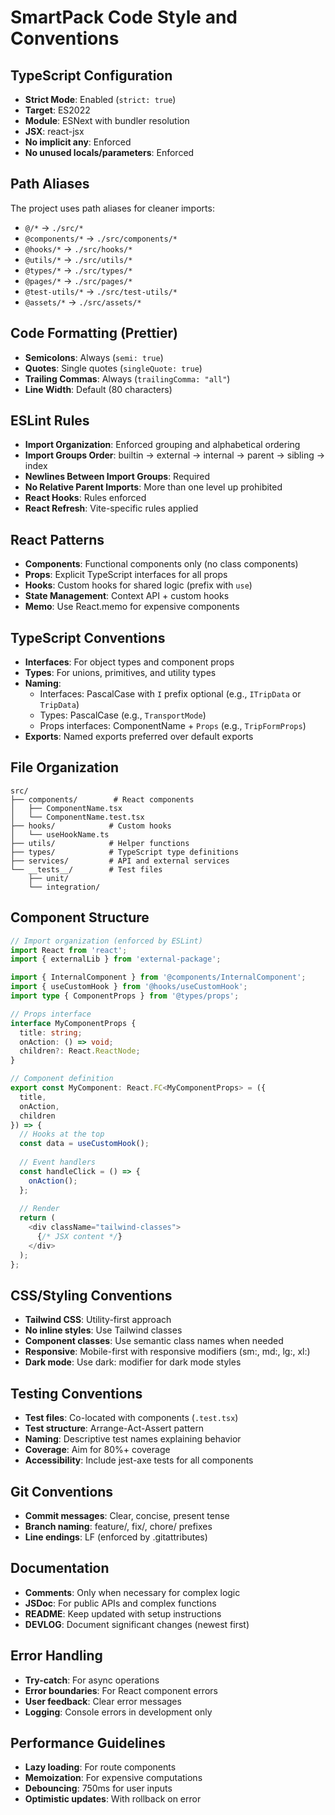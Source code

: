 # SmartPack Code Style and Conventions

## TypeScript Configuration
- **Strict Mode**: Enabled (`strict: true`)
- **Target**: ES2022
- **Module**: ESNext with bundler resolution
- **JSX**: react-jsx
- **No implicit any**: Enforced
- **No unused locals/parameters**: Enforced

## Path Aliases
The project uses path aliases for cleaner imports:
- `@/*` → `./src/*`
- `@components/*` → `./src/components/*`
- `@hooks/*` → `./src/hooks/*`
- `@utils/*` → `./src/utils/*`
- `@types/*` → `./src/types/*`
- `@pages/*` → `./src/pages/*`
- `@test-utils/*` → `./src/test-utils/*`
- `@assets/*` → `./src/assets/*`

## Code Formatting (Prettier)
- **Semicolons**: Always (`semi: true`)
- **Quotes**: Single quotes (`singleQuote: true`)
- **Trailing Commas**: Always (`trailingComma: "all"`)
- **Line Width**: Default (80 characters)

## ESLint Rules
- **Import Organization**: Enforced grouping and alphabetical ordering
- **Import Groups Order**: builtin → external → internal → parent → sibling → index
- **Newlines Between Import Groups**: Required
- **No Relative Parent Imports**: More than one level up prohibited
- **React Hooks**: Rules enforced
- **React Refresh**: Vite-specific rules applied

## React Patterns
- **Components**: Functional components only (no class components)
- **Props**: Explicit TypeScript interfaces for all props
- **Hooks**: Custom hooks for shared logic (prefix with `use`)
- **State Management**: Context API + custom hooks
- **Memo**: Use React.memo for expensive components

## TypeScript Conventions
- **Interfaces**: For object types and component props
- **Types**: For unions, primitives, and utility types
- **Naming**:
  - Interfaces: PascalCase with `I` prefix optional (e.g., `ITripData` or `TripData`)
  - Types: PascalCase (e.g., `TransportMode`)
  - Props interfaces: ComponentName + `Props` (e.g., `TripFormProps`)
- **Exports**: Named exports preferred over default exports

## File Organization
```
src/
├── components/        # React components
│   ├── ComponentName.tsx
│   └── ComponentName.test.tsx
├── hooks/            # Custom hooks
│   └── useHookName.ts
├── utils/            # Helper functions
├── types/            # TypeScript type definitions
├── services/         # API and external services
└── __tests__/        # Test files
    ├── unit/
    └── integration/
```

## Component Structure
```typescript
// Import organization (enforced by ESLint)
import React from 'react';
import { externalLib } from 'external-package';

import { InternalComponent } from '@components/InternalComponent';
import { useCustomHook } from '@hooks/useCustomHook';
import type { ComponentProps } from '@types/props';

// Props interface
interface MyComponentProps {
  title: string;
  onAction: () => void;
  children?: React.ReactNode;
}

// Component definition
export const MyComponent: React.FC<MyComponentProps> = ({ 
  title, 
  onAction, 
  children 
}) => {
  // Hooks at the top
  const data = useCustomHook();
  
  // Event handlers
  const handleClick = () => {
    onAction();
  };
  
  // Render
  return (
    <div className="tailwind-classes">
      {/* JSX content */}
    </div>
  );
};
```

## CSS/Styling Conventions
- **Tailwind CSS**: Utility-first approach
- **No inline styles**: Use Tailwind classes
- **Component classes**: Use semantic class names when needed
- **Responsive**: Mobile-first with responsive modifiers (sm:, md:, lg:, xl:)
- **Dark mode**: Use dark: modifier for dark mode styles

## Testing Conventions
- **Test files**: Co-located with components (`.test.tsx`)
- **Test structure**: Arrange-Act-Assert pattern
- **Naming**: Descriptive test names explaining behavior
- **Coverage**: Aim for 80%+ coverage
- **Accessibility**: Include jest-axe tests for all components

## Git Conventions
- **Commit messages**: Clear, concise, present tense
- **Branch naming**: feature/, fix/, chore/ prefixes
- **Line endings**: LF (enforced by .gitattributes)

## Documentation
- **Comments**: Only when necessary for complex logic
- **JSDoc**: For public APIs and complex functions
- **README**: Keep updated with setup instructions
- **DEVLOG**: Document significant changes (newest first)

## Error Handling
- **Try-catch**: For async operations
- **Error boundaries**: For React component errors
- **User feedback**: Clear error messages
- **Logging**: Console errors in development only

## Performance Guidelines
- **Lazy loading**: For route components
- **Memoization**: For expensive computations
- **Debouncing**: 750ms for user inputs
- **Optimistic updates**: With rollback on error
